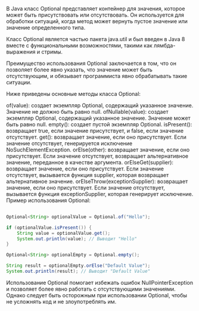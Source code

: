 В Java класс Optional представляет контейнер для значения, которое может быть присутствовать или отсутствовать. Он используется для обработки ситуаций, когда метод может вернуть пустое значение или значение определенного типа.

Класс Optional является частью пакета java.util и был введен в Java 8 вместе с функциональными возможностями, такими как лямбда-выражения и стримы.

Преимущество использования Optional заключается в том, что он позволяет более явно указать, что значение может быть отсутствующим, и обязывает программиста явно обрабатывать такие ситуации.

Ниже приведены основные методы класса Optional:

of(value): создает экземпляр Optional, содержащий указанное значение. Значение не должно быть равно null.
ofNullable(value): создает экземпляр Optional, содержащий указанное значение. Значение может быть равно null.
empty(): создает пустой экземпляр Optional.
isPresent(): возвращает true, если значение присутствует, и false, если значение отсутствует.
get(): возвращает значение, если оно присутствует. Если значение отсутствует, генерируется исключение NoSuchElementException.
orElse(other): возвращает значение, если оно присутствует. Если значение отсутствует, возвращает альтернативное значение, переданное в качестве аргумента.
orElseGet(supplier): возвращает значение, если оно присутствует. Если значение отсутствует, вызывается функция supplier, которая возвращает альтернативное значение.
orElseThrow(exceptionSupplier): возвращает значение, если оно присутствует. Если значение отсутствует, вызывается функция exceptionSupplier, которая генерирует исключение.
Пример использования Optional:

```java
 
Optional<String> optionalValue = Optional.of("Hello");

if (optionalValue.isPresent()) {
    String value = optionalValue.get();
    System.out.println(value); // Выводит "Hello"
}

Optional<String> optionalEmpty = Optional.empty();

String result = optionalEmpty.orElse("Default Value");
System.out.println(result); // Выводит "Default Value"

```
Использование Optional помогает избежать ошибок NullPointerException и позволяет более явно работать с отсутствующими значениями. Однако следует быть осторожным при использовании Optional, чтобы не усложнять код и не злоупотреблять им.
